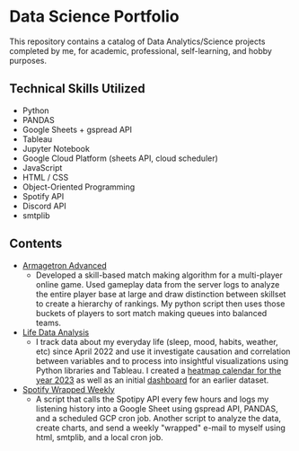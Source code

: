 # Data Science Portfolio

This repository contains a catalog of Data Analytics/Science projects completed by me, for academic, professional, self-learning, and hobby purposes.

## Technical Skills Utilized
- Python
- PANDAS
- Google Sheets + gspread API
- Tableau
- Jupyter Notebook
- Google Cloud Platform (sheets API, cloud scheduler)
- JavaScript
- HTML / CSS
- Object-Oriented Programming
- Spotify API
- Discord API
- smtplib

## Contents
- [Armagetron Advanced](https://github.com/andrew-g-edwards/data-science-portfolio/tree/main/armagetron-advanced)
  - Developed a skill-based match making algorithm for a multi-player online game. Used gameplay data from the server logs to analyze the entire player base at large and draw distinction between skillset to create a hierarchy of rankings. My python script then uses those buckets of players to sort match making queues into balanced teams. 
- [Life Data Analysis](https://github.com/andrew-g-edwards/data-science-portfolio/tree/main/life-data-analysis)
  - I track data about my everyday life (sleep, mood, habits, weather, etc) since April 2022 and use it investigate causation and correlation between variables and to process into insightful visualizations using Python libraries and Tableau. I created a [heatmap calendar for the year 2023](https://public.tableau.com/app/profile/andrew.g.edwards/viz/lifedata2023/MOOD) as well as an initial [dashboard](https://public.tableau.com/app/profile/andrew.g.edwards/viz/Life-Data/UPKEEP?publish=yes) for an earlier dataset.
- [Spotify Wrapped Weekly](https://github.com/andrew-g-edwards/data-science-portfolio/tree/main/spotify-wrapped-weekly)
  - A script that calls the Spotipy API every few hours and logs my listening history into a Google Sheet using gspread API, PANDAS, and a scheduled GCP cron job. Another script to analyze the data, create charts, and send a weekly "wrapped" e-mail to myself using html, smtplib, and a local cron job.
